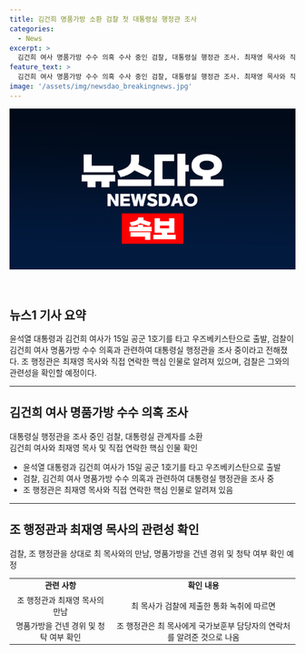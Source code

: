 ```yaml
---
title: 김건희 명품가방 소환 검찰 첫 대통령실 행정관 조사
categories:
  - News
excerpt: >
  김건희 여사 명품가방 수수 의혹 수사 중인 검찰, 대통령실 행정관 조사. 최재영 목사와 직접 연락한 핵심 인물로 꼽힘. 국가보훈부 사무관 등을 소개해 줬다고 주장하며, 조 행정관과의 통화 녹취도 제출. 검찰, 만남과 명품가방 건넨 경위, 청탁 여부 등을 확인할 예정. (150자)
feature_text: >
  김건희 여사 명품가방 수수 의혹 수사 중인 검찰, 대통령실 행정관 조사. 최재영 목사와 직접 연락한 핵심 인물로 꼽힘. 국가보훈부 사무관 등을 소개해 줬다고 주장하며, 조 행정관과의 통화 녹취도 제출. 검찰, 만남과 명품가방 건넨 경위, 청탁 여부 등을 확인할 예정. (150자)
image: '/assets/img/newsdao_breakingnews.jpg'
---
```


<p><img src="/assets/img/newsdao_breakingnews.jpg" alt="firstkoreanews 속보" /></p>

<p data-ke-size="size16">&nbsp;</p>

<h2 data-ke-size="size26">뉴스1 기사 요약</h2>

<p data-ke-size="size16">윤석열 대통령과 김건희 여사가 15일 공군 1호기를 타고 우즈베키스탄으로 출발, 검찰이 김건희 여사 명품가방 수수 의혹과 관련하여 대통령실 행정관을 조사 중이라고 전해졌다. 조 행정관은 최재영 목사와 직접 연락한 핵심 인물로 알려져 있으며, 검찰은 그와의 관련성을 확인할 예정이다.</p>

<hr>

<h2 data-ke-size="size26">김건희 여사 명품가방 수수 의혹 조사</h2>

<p data-ke-size="size16">대통령실 행정관을 조사 중인 검찰, 대통령실 관계자를 소환<br>김건희 여사와 최재영 목사 및 직접 연락한 핵심 인물 확인</p>

<ul>
<li>윤석열 대통령과 김건희 여사가 15일 공군 1호기를 타고 우즈베키스탄으로 출발</li>
<li>검찰, 김건희 여사 명품가방 수수 의혹과 관련하여 대통령실 행정관을 조사 중</li>
<li>조 행정관은 최재영 목사와 직접 연락한 핵심 인물로 알려져 있음</li>
</ul>

<hr>

<h2 data-ke-size="size26">조 행정관과 최재영 목사의 관련성 확인</h2>

<p data-ke-size="size16">검찰, 조 행정관을 상대로 최 목사와의 만남, 명품가방을 건넨 경위 및 청탁 여부 확인 예정</p>

<table>
<tbody>
<tr>
<td style="text-align: center; height: 17px;"><b>관련 사항</b></td>
<td style="text-align: center; height: 17px;"><b>확인 내용</b></td>
</tr>
<tr>
<td style="text-align: center; height: 17px;">조 행정관과 최재영 목사의 만남</td>
<td style="text-align: center; height: 17px;">최 목사가 검찰에 제출한 통화 녹취에 따르면</td>
</tr>
<tr>
<td style="text-align: center; height: 17px;">명품가방을 건넨 경위 및 청탁 여부 확인</td>
<td style="text-align: center; height: 17px;">조 행정관은 최 목사에게 국가보훈부 담당자의 연락처를 알려준 것으로 나옴</td>
</tr>
</tbody>
</table>

<p data-ke-size="size16">&nbsp;</p>

